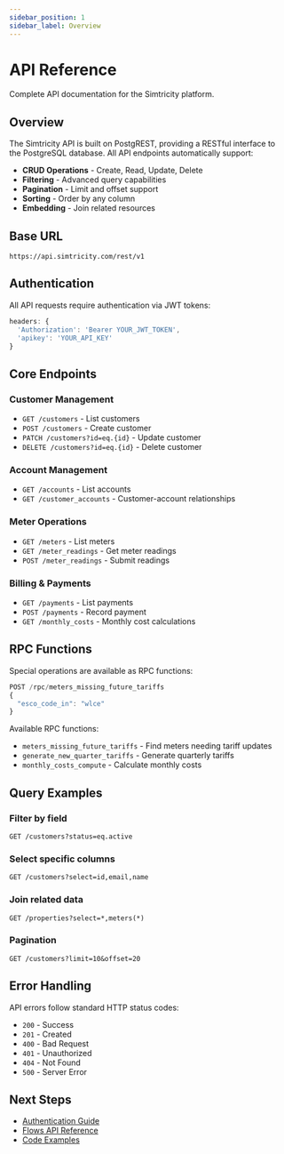 ```yaml
---
sidebar_position: 1
sidebar_label: Overview
---
```


# API Reference

Complete API documentation for the Simtricity platform.

## Overview

The Simtricity API is built on PostgREST, providing a RESTful interface to the PostgreSQL database. All API endpoints automatically support:

- **CRUD Operations** - Create, Read, Update, Delete
- **Filtering** - Advanced query capabilities
- **Pagination** - Limit and offset support
- **Sorting** - Order by any column
- **Embedding** - Join related resources

## Base URL

```
https://api.simtricity.com/rest/v1
```

## Authentication

All API requests require authentication via JWT tokens:

```javascript
headers: {
  'Authorization': 'Bearer YOUR_JWT_TOKEN',
  'apikey': 'YOUR_API_KEY'
}
```

## Core Endpoints

### Customer Management
- `GET /customers` - List customers
- `POST /customers` - Create customer
- `PATCH /customers?id=eq.{id}` - Update customer
- `DELETE /customers?id=eq.{id}` - Delete customer

### Account Management
- `GET /accounts` - List accounts
- `GET /customer_accounts` - Customer-account relationships

### Meter Operations
- `GET /meters` - List meters
- `GET /meter_readings` - Get meter readings
- `POST /meter_readings` - Submit readings

### Billing & Payments
- `GET /payments` - List payments
- `POST /payments` - Record payment
- `GET /monthly_costs` - Monthly cost calculations

## RPC Functions

Special operations are available as RPC functions:

```javascript
POST /rpc/meters_missing_future_tariffs
{
  "esco_code_in": "wlce"
}
```

Available RPC functions:
- `meters_missing_future_tariffs` - Find meters needing tariff updates
- `generate_new_quarter_tariffs` - Generate quarterly tariffs
- `monthly_costs_compute` - Calculate monthly costs

## Query Examples

### Filter by field
```
GET /customers?status=eq.active
```

### Select specific columns
```
GET /customers?select=id,email,name
```

### Join related data
```
GET /properties?select=*,meters(*)
```

### Pagination
```
GET /customers?limit=10&offset=20
```

## Error Handling

API errors follow standard HTTP status codes:

- `200` - Success
- `201` - Created
- `400` - Bad Request
- `401` - Unauthorized
- `404` - Not Found
- `500` - Server Error

## Next Steps

- [Authentication Guide](/docs/api-reference/authentication)
- [Flows API Reference](/docs/api-reference/flows/)
- [Code Examples](/docs/api-reference/examples/)